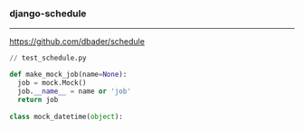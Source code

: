 ### django-schedule
---
https://github.com/dbader/schedule

```py
// test_schedule.py

def make_mock_job(name=None):
  job = mock.Mock()
  job.__name__ = name or 'job'
  return job
  
class mock_datetime(object):

```

```
```

```
```



